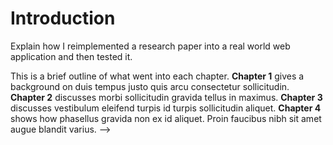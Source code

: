 # Introduction

<!-- ## Background -->

Explain how I reimplemented a research paper into a real world web application and then tested it.  

<!-- 
To include a reference, add the citation key shown in the references.bib file. 
[@Cousteau1963].
-->


This is a brief outline of what went into each chapter. **Chapter 1** gives a background on duis tempus justo quis arcu consectetur sollicitudin.  **Chapter 2** discusses morbi sollicitudin gravida tellus in maximus.  **Chapter 3** discusses vestibulum eleifend turpis id turpis sollicitudin aliquet.  **Chapter 4** shows how phasellus gravida non ex id aliquet. Proin faucibus nibh sit amet augue blandit varius. -->


